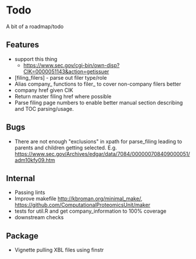 # Todo

A bit of a roadmap/todo

## Features
 * support this thing
   - https://www.sec.gov/cgi-bin/own-disp?CIK=0000051143&action=getissuer
 * [filing_filers] - parse out filer type/role
 * Alias company\_ functions to filer\_ to cover non-company filers better
 * company href given CIK
 * Return master filing href where possible
 * Parse filing page numbers to enable better manual section describing and TOC
   parsing/usage.

## Bugs
 * There are not enough "exclusions" in xpath for parse_filing leading to
   parents and children getting selected. E.g.
   https://www.sec.gov/Archives/edgar/data/7084/000000708409000051/adm10kfy09.htm

## Internal
 * Passing lints
 * Improve makefile http://kbroman.org/minimal_make/,
   https://github.com/ComputationalProteomicsUnit/maker
 * tests for util.R and get company_information to 100% coverage
 * downstream checks

## Package
 * Vignette pulling XBL files using finstr
